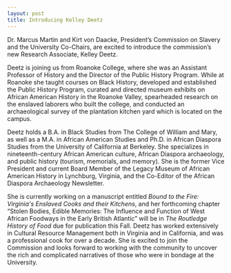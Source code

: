 ```yaml
---
layout: post
title: Introducing Kelley Deetz
---
```


Dr. Marcus Martin and Kirt von Daacke, President’s Commission on Slavery and the University Co-Chairs, are excited to introduce the commission’s new Research Associate, Kelley Deetz.

Deetz is joining us from Roanoke College, where she was an Assistant Professor of History and the Director of the Public History Program. While at Roanoke she taught courses on Black History, developed and established the Public History Program, curated and directed museum exhibits on African American History in the Roanoke Valley, spearheaded research on the enslaved laborers who built the college, and conducted an archaeological survey of the plantation kitchen yard which is located on the campus.

Deetz holds a B.A. in Black Studies from The College of William and Mary, as well as a M.A. in African American Studies and Ph.D. in African Diaspora Studies from the University of California at Berkeley.  She specializes in nineteenth-century African American culture, African Diaspora archaeology, and public history (tourism, memorials, and memory). She is the former Vice President and current Board Member of the Legacy Museum of African American History in Lynchburg, Virginia, and the Co-Editor of the African Diaspora Archaeology Newsletter.

She is currently working on a manuscript entitled *Bound to the Fire:
Virginia's Enslaved Cooks and their Kitchens*, and her forthcoming
chapter “Stolen Bodies, Edible Memories: The Influence and Function of
West African Foodways in the Early British Atlantic” will be in *The
Routledge History of Food* due for publication this Fall.  Deetz has worked extensively in Cultural Resource Management both in Virginia and in California, and was a professional cook for over a decade. She is excited to join the Commission and looks forward to working with the community to uncover the rich and complicated narratives of those who were in bondage at the University.

